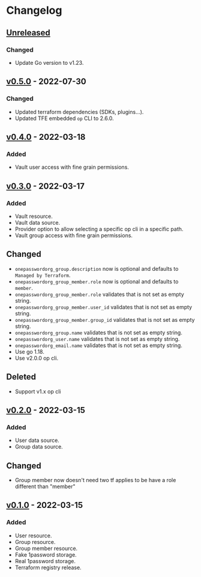 # Changelog

## [Unreleased]

### Changed

- Update Go version to v1.23.

## [v0.5.0] - 2022-07-30

### Changed

- Updated terraform dependencies (SDKs, plugins...).
- Updated TFE embedded `op` CLI to 2.6.0.

## [v0.4.0] - 2022-03-18

### Added

- Vault user access with fine grain permissions.


## [v0.3.0] - 2022-03-17

### Added

- Vault resource.
- Vault data source.
- Provider option to allow selecting a specific op cli in a specific path.
- Vault group access with fine grain permissions.

## Changed

- `onepasswordorg_group.description` now is optional and defaults to `Managed by Terraform`.
- `onepasswordorg_group_member.role` now is optional and defaults to `member`.
- `onepasswordorg_group_member.role` validates that is not set as empty string.
- `onepasswordorg_group_member.user_id` validates that is not set as empty string.
- `onepasswordorg_group_member.group_id` validates that is not set as empty string.
- `onepasswordorg_group.name` validates that is not set as empty string.
- `onepasswordorg_user.name` validates that is not set as empty string.
- `onepasswordorg_email.name` validates that is not set as empty string.
- Use go 1.18.
- Use v2.0.0 op cli.

## Deleted

- Support v1.x op cli

## [v0.2.0] - 2022-03-15

### Added

- User data source.
- Group data source.

## Changed

- Group member now doesn't need two tf applies to be have a role different than "member"

## [v0.1.0] - 2022-03-15

### Added

- User resource.
- Group resource.
- Group member resource.
- Fake 1password storage.
- Real 1password storage.
- Terraform registry release.

[unreleased]: https://github.com/slok/terraform-provider-onepasswordorg/compare/v0.5.0...HEAD
[v0.5.0]: https://github.com/slok/terraform-provider-onepasswordorg/compare/v0.4.0...v0.5.0
[v0.4.0]: https://github.com/slok/terraform-provider-onepasswordorg/compare/v0.3.0...v0.4.0
[v0.3.0]: https://github.com/slok/terraform-provider-onepasswordorg/compare/v0.2.0...v0.3.0
[v0.2.0]: https://github.com/slok/terraform-provider-onepasswordorg/compare/v0.1.0...v0.2.0
[v0.1.0]: https://github.com/slok/terraform-provider-onepasswordorg/releases/tag/v0.1.0
